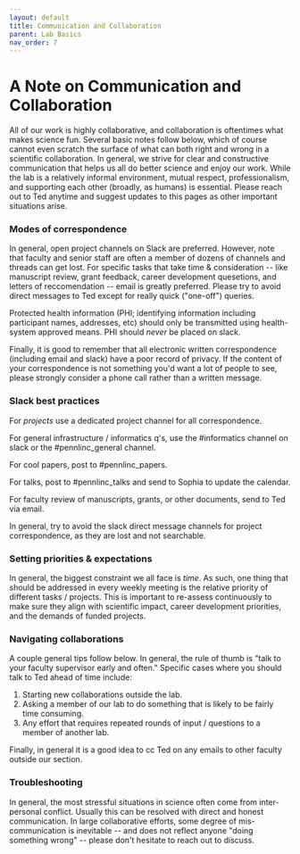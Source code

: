 ```yaml
---
layout: default
title: Communication and Collaboration
parent: Lab Basics
nav_order: 7
---
```


# A Note on Communication and Collaboration

All of our work is highly collaborative, and collaboration is oftentimes what makes science fun.  Several basic notes follow below, which of course cannot even scratch the surface of what can both right and wrong in a scientific collaboration.     In general, we strive for clear and constructive communication that helps us all do better science and enjoy our work.  While the lab is a relatively  informal environment, mutual respect, professionalism, and supporting each other (broadly, as humans) is essential. Please reach out to Ted anytime and suggest updates to this pages as other important situations arise.

### Modes of correspondence

In general, open project channels on Slack are preferred.  However, note that faculty and senior staff are often a member of dozens of channels and threads can get lost. For specific tasks that take time & consideration -- like manuscript review, grant feedback, career development quesetions, and letters of reccomendation -- email is greatly preferred.  Please try to avoid direct messages to Ted except for really quick ("one-off") queries.

Protected health information (PHI; identifying information including participant names, addresses, etc) should only be transmitted using health-system approved means.  PHI should *never* be placed on slack.

Finally, it is good to remember that all electronic written correspondence (including email and slack) have a poor record of privacy.  If the content of your correspondence is not something you'd want a lot of people to see, please strongly consider a phone call rather than a written message.


### Slack best practices

For _projects_ use a dedicated project channel for all correspondence.

For general infrastructure / informatics q's, use the #informatics channel on slack or the #pennlinc_general channel.

For cool papers, post to #pennlinc_papers.

For talks, post to #pennlinc_talks and send to Sophia to update the calendar.

For faculty review of manuscripts, grants, or other documents, send to Ted via email.

In general, try to avoid the slack direct message channels for project correspondence, as they are lost and not searchable.   



### Setting priorities & expectations

In general, the biggest constraint we all face is _time_.  As such, one thing that should be addressed in every weekly meeting is the relative priority of different tasks / projects.  This is important to re-assess continuously to make sure they align with scientific impact, career development priorities, and the demands of funded projects.


### Navigating collaborations

A couple general tips follow below.  In general, the rule of thumb is "talk to your faculty supervisor early and often." Specific cases where you should talk to Ted ahead of time include:

1) Starting new collaborations outside the lab.
2) Asking a member of our lab to do something that is likely to be fairly time consuming.
3) Any effort that requires repeated rounds of input / questions to a member of another lab.

Finally, in general it is a good idea to cc Ted on any emails to other faculty outside our section.


### Troubleshooting

In general, the most stressful situations in science often come from inter-personal conflict. Usually this can be resolved with direct and honest communication.  In large collaborative efforts, some degree of mis-communication is inevitable -- and does not reflect anyone "doing something wrong" -- please don't hesitate to reach out to discuss.

 
